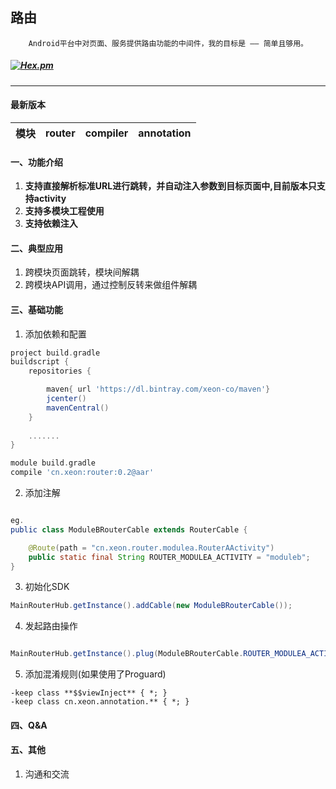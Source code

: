 ## 路由

```
    Android平台中对页面、服务提供路由功能的中间件，我的目标是 —— 简单且够用。
```

#####  [![Hex.pm](https://img.shields.io/hexpm/l/plug.svg)](https://www.apache.org/licenses/LICENSE-2.0)

---

#### 最新版本

模块|router|compiler|annotation
---|---|---|---


#### 一、功能介绍
1. **支持直接解析标准URL进行跳转，并自动注入参数到目标页面中,目前版本只支持activity**
2. **支持多模块工程使用**
3. **支持依赖注入**


#### 二、典型应用
1. 跨模块页面跳转，模块间解耦
2. 跨模块API调用，通过控制反转来做组件解耦


#### 三、基础功能
1. 添加依赖和配置
``` gradle
project build.gradle
buildscript {
    repositories {

        maven{ url 'https://dl.bintray.com/xeon-co/maven'}
        jcenter()
        mavenCentral()
    }
    
    .......
}

module build.gradle
compile 'cn.xeon:router:0.2@aar'
```

2. 添加注解
``` java

eg.
public class ModuleBRouterCable extends RouterCable {

	@Route(path = "cn.xeon.router.modulea.RouterAActivity")
	public static final String ROUTER_MODULEA_ACTIVITY = "moduleb";
}


```

3. 初始化SDK
``` java
MainRouterHub.getInstance().addCable(new ModuleBRouterCable());
```

4. 发起路由操作
``` java

MainRouterHub.getInstance().plug(ModuleBRouterCable.ROUTER_MODULEA_ACTIVITY).navi(ModuleBActivity.this);

```

5. 添加混淆规则(如果使用了Proguard)
``` 
-keep class **$$viewInject** { *; }
-keep class cn.xeon.annotation.** { *; }

```



#### 四、Q&A


#### 五、其他

1. 沟通和交流

